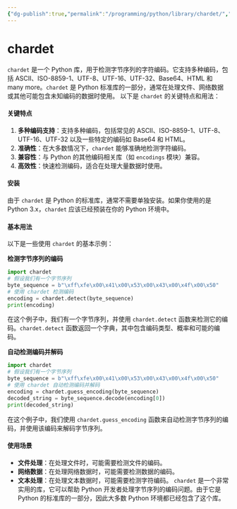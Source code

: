 ```yaml
---
{"dg-publish":true,"permalink":"/programming/python/library/chardet/","contentClasses":".content svg {width: 100%; height: auto;}"}
---
```



# chardet

`chardet` 是一个 Python 库，用于检测字节序列的字符编码。它支持多种编码，包括 ASCII、ISO-8859-1、UTF-8、UTF-16、UTF-32、Base64、HTML 和 many more。`chardet` 是 Python 标准库的一部分，通常在处理文件、网络数据或其他可能包含未知编码的数据时使用。 以下是 `chardet` 的关键特点和用法：

#### 关键特点

1. **多种编码支持**：支持多种编码，包括常见的 ASCII、ISO-8859-1、UTF-8、UTF-16、UTF-32 以及一些特定的编码如 Base64 和 HTML。
2. **准确性**：在大多数情况下，`chardet` 能够准确地检测字符编码。
3. **兼容性**：与 Python 的其他编码相关库（如 `encodings` 模块）兼容。
4. **高效性**：快速检测编码，适合在处理大量数据时使用。

#### 安装

由于 `chardet` 是 Python 的标准库，通常不需要单独安装。如果你使用的是 Python 3.x，`chardet` 应该已经预装在你的 Python 环境中。

#### 基本用法

以下是一些使用 `chardet` 的基本示例：

**检测字节序列的编码**

```python
import chardet
# 假设我们有一个字节序列
byte_sequence = b"\xff\xfe\x00\x41\x00\x53\x00\x43\x00\x4f\x00\x50"
# 使用 chardet 检测编码
encoding = chardet.detect(byte_sequence)
print(encoding)
```

在这个例子中，我们有一个字节序列，并使用 `chardet.detect` 函数来检测它的编码。`chardet.detect` 函数返回一个字典，其中包含编码类型、概率和可能的编码。

**自动检测编码并解码**

```python
import chardet
# 假设我们有一个字节序列
byte_sequence = b"\xff\xfe\x00\x41\x00\x53\x00\x43\x00\x4f\x00\x50"
# 使用 chardet 自动检测编码并解码
encoding = chardet.guess_encoding(byte_sequence)
decoded_string = byte_sequence.decode(encoding[0])
print(decoded_string)
```

在这个例子中，我们使用 `chardet.guess_encoding` 函数来自动检测字节序列的编码，并使用该编码来解码字节序列。

#### 使用场景

* **文件处理**：在处理文件时，可能需要检测文件的编码。
* **网络数据**：在处理网络数据时，可能需要检测数据的编码。
* **文本处理**：在处理文本数据时，可能需要检测字符编码。 `chardet` 是一个非常实用的库，它可以帮助 Python 开发者处理字节序列的编码问题。由于它是 Python 的标准库的一部分，因此大多数 Python 环境都已经包含了这个库。
